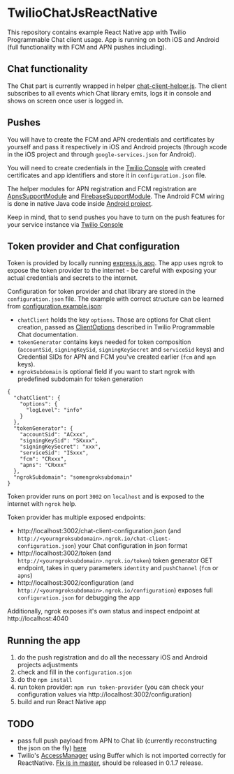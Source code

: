 # TwilioChatJsReactNative
This repository contains example React Native app with Twilio Programmable Chat client usage.
App is running on both iOS and Android (full functionality with FCM and APN pushes including).

## Chat functionality
The Chat part is currently wrapped in helper [chat-client-helper.js](js/chat-client-helper.js). The client subscribes to all events which Chat library emits, logs it in console and shows on screen once user is logged in.

## Pushes
You will have to create the FCM and APN credentials and certificates by yourself and pass it respectively in iOS and Android projects (through xcode in the iOS project and through `google-services.json` for Android).

You will need to create credentials in the [Twilio Console](www.twilio.com/console/chat/credentials) with created certificates and app identifiers and store it in `configuration.json` file. 

The helper modules for APN registration and FCM registration are [ApnsSupportModule](js/ApnsSupportModule.js) and [FirebaseSupportModule](js/FirebaseSupportModule.js). The Android FCM wiring is done in native Java code inside [Android project](android/app). 

Keep in mind, that to send pushes you have to turn on the push features for your service instance via [Twilio Console](www.twilio.com/console/chat) 

## Token provider and Chat configuration
Token is provided by locally running [express.js app](app.js). The app uses ngrok to expose the token provider to the internet - be careful with exposing your actual credentials and secrets to the internet.

Configuration for token provider and chat library are stored in the `configuration.json` file. The example with correct structure can be learned from [configuration.example.json](configuration.example.json):
* `chatClient` holds the key `options`. Those are options for Chat client creation, passed as [ClientOptions](http://stage.twiliocdn.com/sdk/js/chat/releases/1.1.0-rc2/docs/Client.html#ClientOptions) described in Twilio Programmable Chat documentation. 
* `tokenGenerator` contains keys needed for token composition (`accountSid`, `signingKeySid`, `signingKeySecret` and `serviceSid` keys) and Credential SIDs for APN and FCM you've created earlier (`fcm` and `apn` keys). 
* `ngrokSubdomain` is optional field if you want to start ngrok with predefined subdomain for token generation
```
{
  "chatClient": { 
    "options": {
      "logLevel": "info"
    }
  },
  "tokenGenerator": {
    "accountSid": "ACxxx",
    "signingKeySid": "SKxxx",
    "signingKeySecret": "xxx",
    "serviceSid": "ISxxx",
    "fcm": "CRxxx",
    "apns": "CRxxx"
  },
  "ngrokSubdomain": "somengroksubdomain"
}
```

Token provider runs on port `3002` on `localhost` and is exposed to the internet with `ngrok` help.

Token provider has multiple exposed endpoints:
 * http://localhost:3002/chat-client-configuration.json (and `http://<yourngroksubdomain>.ngrok.io/chat-client-configuration.json`) your Chat configuration in json format
 * http://localhost:3002/token (and `http://<yourngroksubdomain>.ngrok.io/token`) token generator GET endpoint, takes in query parameters `identity` and `pushChannel` (`fcm` or `apns`)
 * http://localhost:3002/configuration (and `http://<yourngroksubdomain>.ngrok.io/configuration`) exposes full `configuration.json` for debugging the app

Additionally, ngrok exposes it's own status and inspect endpoint at http://localhost:4040

## Running the app
1. do the push registration and do all the necessary iOS and Android projects adjustments
2. check and fill in the `configuration.sjon`
3. do the `npm install`
4. run token provider: `npm run token-provider` (you can check your configuration values via http://localhost:3002/configuration)
5. build and run React Native app

## TODO
* pass full push payload from APN to Chat lib (currently reconstructing the json on the fly) [here](js/ApnsSupportModule.js)
* Twilio's [AccessManager](https://github.com/twilio/twilio-common.js) using Buffer which is not imported correctly for ReactNative. [Fix is in master](https://github.com/twilio/twilio-common.js/pull/9), should be released in 0.1.7 release. 
